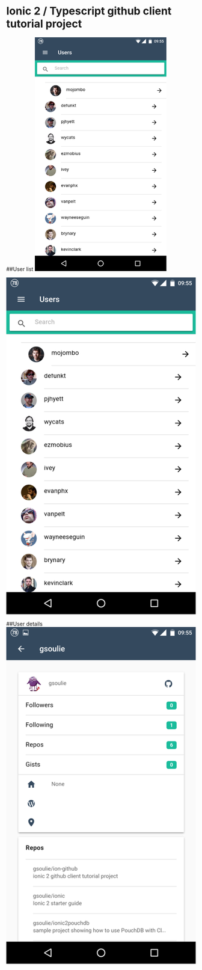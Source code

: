 # Ionic 2 / Typescript github client tutorial project


##User list
<img src="https://github.com/gsoulie/ion-github/blob/271d5b699cbfc377688a3d8ad46b45aa0d7e816f/ion-github-list.png" width="350"/>

![alt tag](https://github.com/gsoulie/ion-github/blob/271d5b699cbfc377688a3d8ad46b45aa0d7e816f/ion-github-list.png)

##User details
![alt tag](https://github.com/gsoulie/ion-github/blob/master/ion-github-detail.png)

